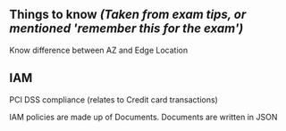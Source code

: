 Things to know *(Taken from exam tips, or mentioned 'remember this for the exam')*
----------------------------------------------------------------------------------

Know difference between AZ and Edge Location


IAM
---
PCI DSS compliance (relates to Credit card transactions)

IAM policies are made up of Documents. Documents are written in JSON